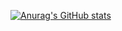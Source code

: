 [![Anurag's GitHub stats](https://github-readme-stats.vercel.app/api?username=noahsalvi)](https://github.com/noahsalvi/github-readme-stats)

<!--
**noahsalvi/noahsalvi** is a ✨ _special_ ✨ repository because its `README.md` (this file) appears on your GitHub profile.

Here are some ideas to get you started:

- 🔭 I’m currently working on ...
- 🌱 I’m currently learning ...
- 👯 I’m looking to collaborate on ...
- 🤔 I’m looking for help with ...
- 💬 Ask me about ...
- 📫 How to reach me: ...
- 😄 Pronouns: ...
- ⚡ Fun fact: ...
-->

